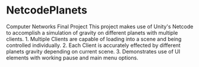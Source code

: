 # NetcodePlanets
Computer Networks Final Project
This project makes use of Unity's Netcode to accomplish a simulation of gravity on different planets with multiple clients.
       1. Multiple Clients are capable of loading into a scene and being controlled individually.
       2. Each Client is accurately effected by different planets gravity depending on current scene.
       3. Demonstrates use of UI elements with working pause and main menu options.
